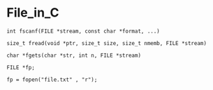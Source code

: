 # File_in_C


`int fscanf(FILE *stream, const char *format, ...)`

`size_t fread(void *ptr, size_t size, size_t nmemb, FILE *stream)`

`char *fgets(char *str, int n, FILE *stream)`

`FILE *fp;`

`fp = fopen("file.txt" , "r");`
